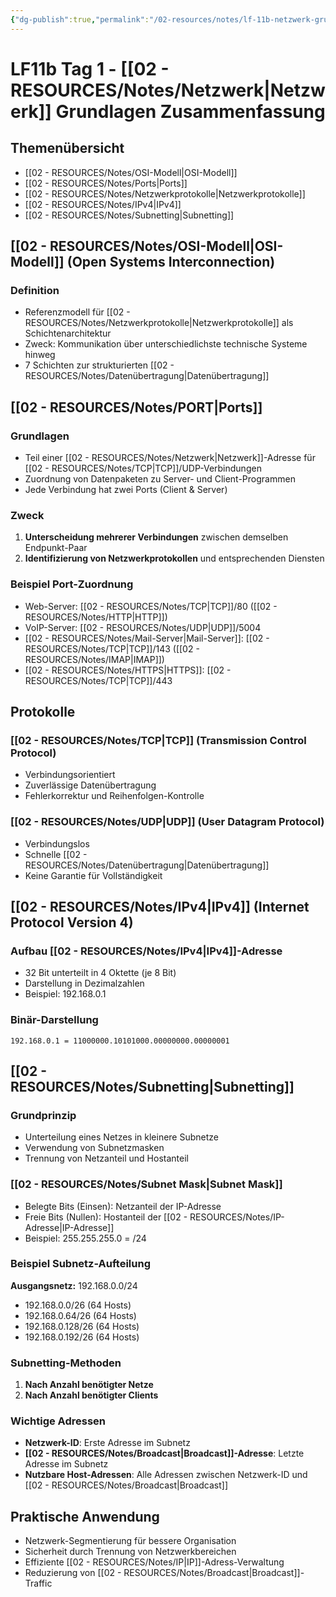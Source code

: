 ```yaml
---
{"dg-publish":true,"permalink":"/02-resources/notes/lf-11b-netzwerk-grundlagen/","tags":["informatik/netzwerk/ipv4","informatik/netzwerk/ports","informatik/netzwerk/osi","informatik/netzwerk/subnetting","GFN/LF11/FISI"],"noteIcon":"","updated":"2025-10-29T12:59:07.822+01:00"}
---
```


# LF11b Tag 1 - [[02 - RESOURCES/Notes/Netzwerk\|Netzwerk]] Grundlagen Zusammenfassung

## Themenübersicht

- [[02 - RESOURCES/Notes/OSI-Modell\|OSI-Modell]]
- [[02 - RESOURCES/Notes/Ports\|Ports]]
- [[02 - RESOURCES/Notes/Netzwerkprotokolle\|Netzwerkprotokolle]]
- [[02 - RESOURCES/Notes/IPv4\|IPv4]]
- [[02 - RESOURCES/Notes/Subnetting\|Subnetting]]

## [[02 - RESOURCES/Notes/OSI-Modell\|OSI-Modell]] (Open Systems Interconnection)

### Definition

- Referenzmodell für [[02 - RESOURCES/Notes/Netzwerkprotokolle\|Netzwerkprotokolle]] als Schichtenarchitektur
- Zweck: Kommunikation über unterschiedlichste technische Systeme hinweg
- 7 Schichten zur strukturierten [[02 - RESOURCES/Notes/Datenübertragung\|Datenübertragung]]

## [[02 - RESOURCES/Notes/PORT\|Ports]]

### Grundlagen

- Teil einer [[02 - RESOURCES/Notes/Netzwerk\|Netzwerk]]-Adresse für [[02 - RESOURCES/Notes/TCP\|TCP]]/UDP-Verbindungen
- Zuordnung von Datenpaketen zu Server- und Client-Programmen
- Jede Verbindung hat zwei Ports (Client & Server)

### Zweck

1. **Unterscheidung mehrerer Verbindungen** zwischen demselben Endpunkt-Paar
2. **Identifizierung von Netzwerkprotokollen** und entsprechenden Diensten

### Beispiel Port-Zuordnung

- Web-Server: [[02 - RESOURCES/Notes/TCP\|TCP]]/80 ([[02 - RESOURCES/Notes/HTTP\|HTTP]])
- VoIP-Server: [[02 - RESOURCES/Notes/UDP\|UDP]]/5004
- [[02 - RESOURCES/Notes/Mail-Server\|Mail-Server]]: [[02 - RESOURCES/Notes/TCP\|TCP]]/143 ([[02 - RESOURCES/Notes/IMAP\|IMAP]])
- [[02 - RESOURCES/Notes/HTTPS\|HTTPS]]: [[02 - RESOURCES/Notes/TCP\|TCP]]/443

## Protokolle

### [[02 - RESOURCES/Notes/TCP\|TCP]] (Transmission Control Protocol)

- Verbindungsorientiert
- Zuverlässige Datenübertragung
- Fehlerkorrektur und Reihenfolgen-Kontrolle

### [[02 - RESOURCES/Notes/UDP\|UDP]] (User Datagram Protocol)

- Verbindungslos
- Schnelle [[02 - RESOURCES/Notes/Datenübertragung\|Datenübertragung]]
- Keine Garantie für Vollständigkeit

## [[02 - RESOURCES/Notes/IPv4\|IPv4]] (Internet Protocol Version 4)

### Aufbau [[02 - RESOURCES/Notes/IPv4\|IPv4]]-Adresse

- 32 Bit unterteilt in 4 Oktette (je 8 Bit)
- Darstellung in Dezimalzahlen
- Beispiel: 192.168.0.1

### Binär-Darstellung

```
192.168.0.1 = 11000000.10101000.00000000.00000001
```

## [[02 - RESOURCES/Notes/Subnetting\|Subnetting]]

### Grundprinzip

- Unterteilung eines Netzes in kleinere Subnetze
- Verwendung von Subnetzmasken
- Trennung von Netzanteil und Hostanteil

### [[02 - RESOURCES/Notes/Subnet Mask\|Subnet Mask]]

- Belegte Bits (Einsen): Netzanteil der IP-Adresse
- Freie Bits (Nullen): Hostanteil der [[02 - RESOURCES/Notes/IP-Adresse\|IP-Adresse]]
- Beispiel: 255.255.255.0 = /24

### Beispiel Subnetz-Aufteilung

**Ausgangsnetz:** 192.168.0.0/24

- 192.168.0.0/26 (64 Hosts)
- 192.168.0.64/26 (64 Hosts)
- 192.168.0.128/26 (64 Hosts)
- 192.168.0.192/26 (64 Hosts)

### Subnetting-Methoden

1. **Nach Anzahl benötigter Netze**
2. **Nach Anzahl benötigter Clients**

### Wichtige Adressen

- **Netzwerk-ID**: Erste Adresse im Subnetz
- **[[02 - RESOURCES/Notes/Broadcast\|Broadcast]]-Adresse**: Letzte Adresse im Subnetz
- **Nutzbare Host-Adressen**: Alle Adressen zwischen Netzwerk-ID und [[02 - RESOURCES/Notes/Broadcast\|Broadcast]]

## Praktische Anwendung

- Netzwerk-Segmentierung für bessere Organisation
- Sicherheit durch Trennung von Netzwerkbereichen
- Effiziente [[02 - RESOURCES/Notes/IP\|IP]]-Adress-Verwaltung
- Reduzierung von [[02 - RESOURCES/Notes/Broadcast\|Broadcast]]-Traffic